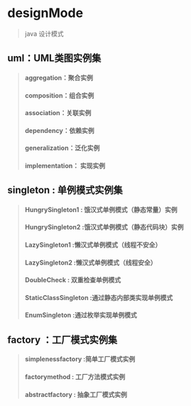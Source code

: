 # designMode
> java 设计模式
## uml：UML类图实例集
> #### aggregation：聚合实例
> #### composition：组合实例
> #### association：关联实例
> #### dependency：依赖实例
> #### generalization：泛化实例
> #### implementation： 实现实例
## singleton : 单例模式实例集
> #### HungrySingleton1 : 饿汉式单例模式（静态常量）实例
> #### HungrySingleton2 :饿汉式单例模式（静态代码块）实例
> #### LazySingleton1 :懒汉式单例模式（线程不安全）
> #### LazySingleton2 :懒汉式单例模式（线程安全）
> #### DoubleCheck : 双重检查单例模式
> #### StaticClassSingleton :通过静态内部类实现单例模式
> #### EnumSingleton :通过枚举实现单例模式
## factory ：工厂模式实例集
> #### simplenessfactory :简单工厂模式实例
> #### factorymethod : 工厂方法模式实例
> #### abstractfactory : 抽象工厂模式实例